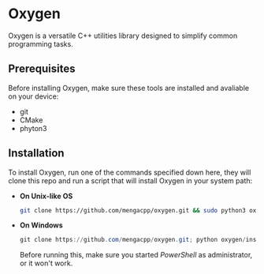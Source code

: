 # Oxygen

Oxygen is a versatile C++ utilities library designed to simplify common programming tasks.

## Prerequisites

Before installing Oxygen, make sure these tools are installed and avaliable on your device:

- git
- CMake
- phyton3

## Installation

To install Oxygen, run one of the commands specified down here, they will clone this repo and run a script that will install Oxygen in your system path:

- **On Unix-like OS**
  
  ```bash
  git clone https://github.com/mengacpp/oxygen.git && sudo python3 oxygen/install.py
  ```

- **On Windows**
  
  ```powershell
  git clone https://github.com/mengacpp/oxygen.git; python oxygen/install.py
  ```

  Before running this, make sure you started *PowerShell* as administrator, or it won't work.
